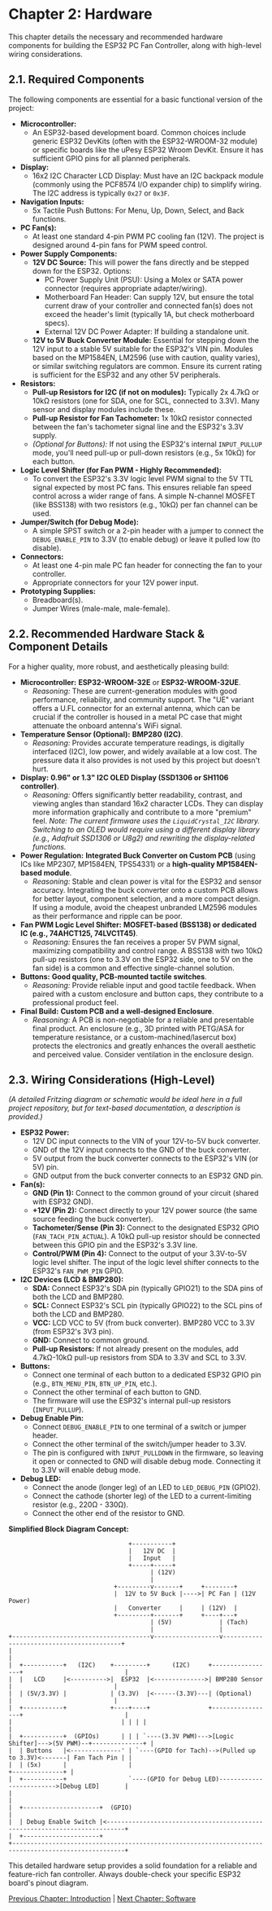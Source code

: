 # Chapter 2: Hardware

This chapter details the necessary and recommended hardware components for building the ESP32 PC Fan Controller, along with high-level wiring considerations.

## 2.1. Required Components

The following components are essential for a basic functional version of the project:

* **Microcontroller:**
    * An ESP32-based development board. Common choices include generic ESP32 DevKits (often with the ESP32-WROOM-32 module) or specific boards like the uPesy ESP32 Wroom DevKit. Ensure it has sufficient GPIO pins for all planned peripherals.
* **Display:**
    * 16x2 I2C Character LCD Display: Must have an I2C backpack module (commonly using the PCF8574 I/O expander chip) to simplify wiring. The I2C address is typically `0x27` or `0x3F`.
* **Navigation Inputs:**
    * 5x Tactile Push Buttons: For Menu, Up, Down, Select, and Back functions.
* **PC Fan(s):**
    * At least one standard 4-pin PWM PC cooling fan (12V). The project is designed around 4-pin fans for PWM speed control.
* **Power Supply Components:**
    * **12V DC Source:** This will power the fans directly and be stepped down for the ESP32. Options:
        * PC Power Supply Unit (PSU): Using a Molex or SATA power connector (requires appropriate adapter/wiring).
        * Motherboard Fan Header: Can supply 12V, but ensure the total current draw of your controller and connected fan(s) does not exceed the header's limit (typically 1A, but check motherboard specs).
        * External 12V DC Power Adapter: If building a standalone unit.
    * **12V to 5V Buck Converter Module:** Essential for stepping down the 12V input to a stable 5V suitable for the ESP32's VIN pin. Modules based on the MP1584EN, LM2596 (use with caution, quality varies), or similar switching regulators are common. Ensure its current rating is sufficient for the ESP32 and any other 5V peripherals.
* **Resistors:**
    * **Pull-up Resistors for I2C (if not on modules):** Typically 2x 4.7kΩ or 10kΩ resistors (one for SDA, one for SCL, connected to 3.3V). Many sensor and display modules include these.
    * **Pull-up Resistor for Fan Tachometer:** 1x 10kΩ resistor connected between the fan's tachometer signal line and the ESP32's 3.3V supply.
    * *(Optional for Buttons):* If not using the ESP32's internal `INPUT_PULLUP` mode, you'll need pull-up or pull-down resistors (e.g., 5x 10kΩ) for each button.
* **Logic Level Shifter (for Fan PWM - Highly Recommended):**
    * To convert the ESP32's 3.3V logic level PWM signal to the 5V TTL signal expected by most PC fans. This ensures reliable fan speed control across a wider range of fans. A simple N-channel MOSFET (like BSS138) with two resistors (e.g., 10kΩ) per fan channel can be used.
* **Jumper/Switch (for Debug Mode):**
    * A simple SPST switch or a 2-pin header with a jumper to connect the `DEBUG_ENABLE_PIN` to 3.3V (to enable debug) or leave it pulled low (to disable).
* **Connectors:**
    * At least one 4-pin male PC fan header for connecting the fan to your controller.
    * Appropriate connectors for your 12V power input.
* **Prototyping Supplies:**
    * Breadboard(s).
    * Jumper Wires (male-male, male-female).

## 2.2. Recommended Hardware Stack & Component Details

For a higher quality, more robust, and aesthetically pleasing build:

* **Microcontroller:** **ESP32-WROOM-32E** or **ESP32-WROOM-32UE**.
    * *Reasoning:* These are current-generation modules with good performance, reliability, and community support. The "UE" variant offers a U.FL connector for an external antenna, which can be crucial if the controller is housed in a metal PC case that might attenuate the onboard antenna's WiFi signal.
* **Temperature Sensor (Optional):** **BMP280 (I2C)**.
    * *Reasoning:* Provides accurate temperature readings, is digitally interfaced (I2C), low power, and widely available at a low cost. The pressure data it also provides is not used by this project but doesn't hurt.
* **Display:** **0.96" or 1.3" I2C OLED Display (SSD1306 or SH1106 controller)**.
    * *Reasoning:* Offers significantly better readability, contrast, and viewing angles than standard 16x2 character LCDs. They can display more information graphically and contribute to a more "premium" feel. *Note: The current firmware uses the `LiquidCrystal_I2C` library. Switching to an OLED would require using a different display library (e.g., Adafruit SSD1306 or U8g2) and rewriting the display-related functions.*
* **Power Regulation:** **Integrated Buck Converter on Custom PCB** (using ICs like MP2307, MP1584EN, TPS54331) or a **high-quality MP1584EN-based module**.
    * *Reasoning:* Stable and clean power is vital for the ESP32 and sensor accuracy. Integrating the buck converter onto a custom PCB allows for better layout, component selection, and a more compact design. If using a module, avoid the cheapest unbranded LM2596 modules as their performance and ripple can be poor.
* **Fan PWM Logic Level Shifter:** **MOSFET-based (BSS138) or dedicated IC (e.g., 74AHCT125, 74LVC1T45)**.
    * *Reasoning:* Ensures the fan receives a proper 5V PWM signal, maximizing compatibility and control range. A BSS138 with two 10kΩ pull-up resistors (one to 3.3V on the ESP32 side, one to 5V on the fan side) is a common and effective single-channel solution.
* **Buttons:** **Good quality, PCB-mounted tactile switches**.
    * *Reasoning:* Provide reliable input and good tactile feedback. When paired with a custom enclosure and button caps, they contribute to a professional product feel.
* **Final Build:** **Custom PCB and a well-designed Enclosure**.
    * *Reasoning:* A PCB is non-negotiable for a reliable and presentable final product. An enclosure (e.g., 3D printed with PETG/ASA for temperature resistance, or a custom-machined/lasercut box) protects the electronics and greatly enhances the overall aesthetic and perceived value. Consider ventilation in the enclosure design.

## 2.3. Wiring Considerations (High-Level)

*(A detailed Fritzing diagram or schematic would be ideal here in a full project repository, but for text-based documentation, a description is provided.)*

* **ESP32 Power:**
    * 12V DC input connects to the VIN of your 12V-to-5V buck converter.
    * GND of the 12V input connects to the GND of the buck converter.
    * 5V output from the buck converter connects to the ESP32's VIN (or 5V) pin.
    * GND output from the buck converter connects to an ESP32 GND pin.
* **Fan(s):**
    * **GND (Pin 1):** Connect to the common ground of your circuit (shared with ESP32 GND).
    * **+12V (Pin 2):** Connect directly to your 12V power source (the same source feeding the buck converter).
    * **Tachometer/Sense (Pin 3):** Connect to the designated ESP32 GPIO (`FAN_TACH_PIN_ACTUAL`). A 10kΩ pull-up resistor should be connected between this GPIO pin and the ESP32's 3.3V line.
    * **Control/PWM (Pin 4):** Connect to the output of your 3.3V-to-5V logic level shifter. The input of the logic level shifter connects to the ESP32's `FAN_PWM_PIN` GPIO.
* **I2C Devices (LCD & BMP280):**
    * **SDA:** Connect ESP32's SDA pin (typically GPIO21) to the SDA pins of both the LCD and BMP280.
    * **SCL:** Connect ESP32's SCL pin (typically GPIO22) to the SCL pins of both the LCD and BMP280.
    * **VCC:** LCD VCC to 5V (from buck converter). BMP280 VCC to 3.3V (from ESP32's 3V3 pin).
    * **GND:** Connect to common ground.
    * **Pull-up Resistors:** If not already present on the modules, add 4.7kΩ-10kΩ pull-up resistors from SDA to 3.3V and SCL to 3.3V.
* **Buttons:**
    * Connect one terminal of each button to a dedicated ESP32 GPIO pin (e.g., `BTN_MENU_PIN`, `BTN_UP_PIN`, etc.).
    * Connect the other terminal of each button to GND.
    * The firmware will use the ESP32's internal pull-up resistors (`INPUT_PULLUP`).
* **Debug Enable Pin:**
    * Connect `DEBUG_ENABLE_PIN` to one terminal of a switch or jumper header.
    * Connect the other terminal of the switch/jumper header to 3.3V.
    * The pin is configured with `INPUT_PULLDOWN` in the firmware, so leaving it open or connected to GND will disable debug mode. Connecting it to 3.3V will enable debug mode.
* **Debug LED:**
    * Connect the anode (longer leg) of an LED to `LED_DEBUG_PIN` (GPIO2).
    * Connect the cathode (shorter leg) of the LED to a current-limiting resistor (e.g., 220Ω - 330Ω).
    * Connect the other end of the resistor to GND.

**Simplified Block Diagram Concept:**

                                     +-----------+
                                     |   12V DC  |
                                     |   Input   |
                                     +-----+-----+
                                           | (12V)
                                           |
                                 +---------v-------+     +--------+
                                 |  12V to 5V Buck |---->| PC Fan | (12V Power)
                                 |   Converter     |     | (12V)  |
                                 +---------+-------+     +----+---+
                                           | (5V)             | (Tach)
                                           |                  |
    +--------------------------------------v------------------v------------------------------------------+
    |                                                                                                     |
    |  +-----------+   (I2C)    +---------+      (I2C)     +-----------------+                            |
    |  |   LCD     |<---------->|  ESP32  |<-------------->| BMP280 Sensor   |                            |
    |  | (5V/3.3V) |            | (3.3V)  |<------(3.3V)---| (Optional)      |                            |
    |  +-----------+            +----+----+                +-----------------+                            |
    |                              | | | |                                                                |
    |  +-----------+  (GPIOs)      | | | `----(3.3V PWM)--->[Logic Shifter]--->(5V PWM)--+--------------+ |
    |  | Buttons   |<--------------' | `----(GPIO for Tach)-->(Pulled up to 3.3V)<-------| Fan Tach Pin | |
    |  | (5x)      |                 |                                                   +--------------+ |
    |  +-----------+                 `----(GPIO for Debug LED)------------------------->[Debug LED]       |
    |                                                                                                     |
    |  +---------------------+  (GPIO)                                                                    |
    |  | Debug Enable Switch |<---------------------------------------------------------------------------+
    |  +---------------------+
    +-----------------------------------------------------------------------------------------------------+

This detailed hardware setup provides a solid foundation for a reliable and feature-rich fan controller. Always double-check your specific ESP32 board's pinout diagram.

[Previous Chapter: Introduction](./01-introduction.md) | [Next Chapter: Software](./03-software.md)


